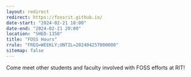 ```yaml
---
layout: redirect
redirect: https://fossrit.github.io/
date-start: "2024-02-21 18:00"
date-end: "2024-02-21 20:00"
location: "SHED-1350"
title: "FOSS Hours"
rrule: "FREQ=WEEKLY;UNTIL=20240425T000000"
sitemap: false
---
```

Come meet other students and faculty involved with FOSS efforts at RIT!
